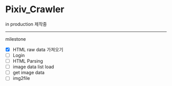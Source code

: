 # Pixiv_Crawler

in production
제작중

---

milestone

- [X] HTML raw data 가져오기
- [ ] Login
- [ ] HTML Parsing
- [ ] image data list load
- [ ] get image data 
- [ ] img2file